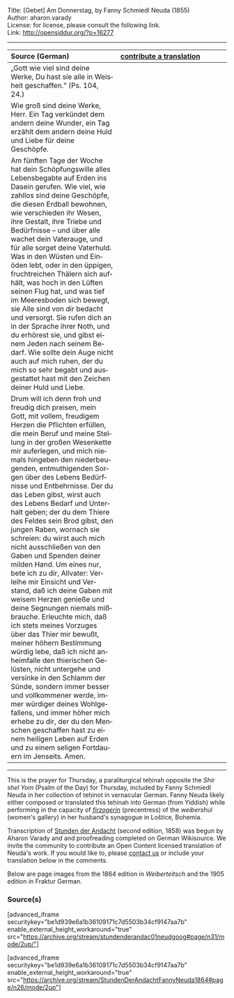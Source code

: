 <html>
<head></head>
<body>
Title: [Gebet] Am Donnerstag, by Fanny Schmiedl Neuda (1855)<br />
Author: aharon.varady<br />
License: for license, please consult the following link.<br />
Link: <a href="http://opensiddur.org/?p=16277">http://opensiddur.org/?p=16277</a>
<p />
<hr />

<table style="margin-left: auto;margin-right: auto;" class="draggable">
<thead><tr><th id="x" style="text-align: left;">Source (German)</th><th style="text-align: left;"><a href="https://opensiddur.org/contribute/upload/">contribute a translation</a></th></tr></thead>
<tbody>
<tr><td style="vertical-align:top;" width="50%">
<div class="english"><span lang="de">
„Gott wie viel sind deine Werke, 
Du hast sie alle in Weisheit geschaffen.” 
(Ps. 104, 24.) 
</span></div></td>

<td style="vertical-align:top;" width="50%">
<div class="english"><span lang="en">

</span></div></td></tr>


<tr><td style="vertical-align:top;" width="50%">
<div class="english"><span lang="de">
Wie groß sind deine Werke, Herr. Ein Tag verkündet dem andern deine Wunder, ein Tag erzählt dem andern deine Huld und Liebe für deine Geschöpfe. 
</span></div></td>

<td style="vertical-align:top;" width="50%">
<div class="english"><span lang="en">

</span></div></td></tr>


<tr><td style="vertical-align:top;" width="50%">
<div class="english"><span lang="de">
Am fünften Tage der Woche hat dein Schöpfungswille alles Lebensbegabte auf Erden ins Dasein gerufen. Wie viel, wie zahllos sind deine Geschöpfe, die diesen Erdball bewohnen, wie verschieden ihr Wesen, ihre Gestalt, ihre Triebe und Bedürfnisse – und über alle wachet dein Vaterauge, und für alle sorget deine Vaterhuld. Was in den Wüsten und Einöden lebt, oder in den üppigen, fruchtreichen Thälern sich aufhält, was hoch in den Lüften seinen Flug hat, und was tief im Meeresboden sich bewegt, sie Alle sind von dir bedacht und versorgt. Sie rufen dich an in der Sprache ihrer Noth, und du erhörest sie, und gibst einem Jeden nach seinem Bedarf. Wie sollte dein Auge nicht auch auf mich ruhen, der du mich so sehr begabt und ausgestattet hast mit den Zeichen deiner Huld und Liebe. 
</span></div></td>

<td style="vertical-align:top;" width="50%">
<div class="english"><span lang="en">

</span></div></td></tr>


<tr><td style="vertical-align:top;" width="50%">
<div class="english"><span lang="de">
Drum will ich denn froh und freudig dich preisen, mein Gott, mit vollem, freudigem Herzen die Pflichten erfüllen, die mein Beruf und meine Stellung in der großen Wesenkette mir auferlegen, und mich niemals hingeben den niederbeugenden, entmuthigenden Sorgen über des Lebens Bedürfnisse und Entbehrnisse. Der du das Leben gibst, wirst auch des Lebens Bedarf und Unterhalt geben; der du dem Thiere des Feldes sein Brod gibst, den jungen Raben, wornach sie schreien: du wirst auch mich nicht ausschließen von den Gaben und Spenden deiner milden Hand. Um eines nur, bete ich zu dir, Allvater: Verleihe mir Einsicht und Verstand, daß ich deine Gaben mit weisem Herzen genieße und deine Segnungen niemals mißbrauche. Erleuchte mich, daß ich stets meines Vorzuges über das Thier mir bewußt, meiner höhern Bestimmung würdig lebe, daß ich nicht anheimfalle den thierischen Gelüsten, nicht untergehe und versinke in den Schlamm der Sünde, sondern immer besser und vollkommener werde, immer würdiger deines Wohlgefallens, und immer höher mich erhebe zu dir, der du den Menschen geschaffen hast zu einem heiligen Leben auf Erden und zu einem seligen Fortdauern im Jenseits. Amen. 
</span></div></td>

<td style="vertical-align:top;" width="50%">
<div class="english"><span lang="en">

</span></div></td></tr>
</tbody></table>

<hr />

This is the prayer for Thursday, a paraliturgical teḥinah opposite the <em>Shir shel Yom</em> (Psalm of the Day) for Thursday, included by Fanny Schmiedl Neuda in her collection of teḥinot in vernacular German. Fanny Neuda likely either composed or translated this teḥinah into German (from Yiddish) while performing in the capacity of <a href="https://en.wikipedia.org/wiki/Firzogerin"><em>firzogerin</em></a> (precentress) of the <em>weibershul</em> (women's gallery) in her husband's synagogue in Loštice, Bohemia.

Transcription of <a href="https://opensiddur.org/prayers-for/tkhines/stunden-der-andacht-hours-of-devotion-by-fanny-schmiedl-neuda/">Stunden der Andacht</a> (second edition, 1858) was begun by Aharon Varady and and proofreading completed on German Wikisource. We invite the community to contribute an Open Content licensed translation of Neuda's work. If you would like to, please <a href="https://opensiddur.org/contact/">contact us</a> or include your translation below in the comments.

Below are page images from the 1864 edition in <em>Weiberteitsch</em> and the 1905 edition in Fraktur German.

<h3>Source(s)</h3>

[advanced_iframe securitykey="be1d939e6a1b36109171c7d5503b34cf9147aa7b" enable_external_height_workaround="true" src="https://archive.org/stream/stundenderandac01neudgoog#page/n31/mode/2up/"]

[advanced_iframe securitykey="be1d939e6a1b36109171c7d5503b34cf9147aa7b" enable_external_height_workaround="true" src="https://archive.org/stream/StundenDerAndachtFannyNeuda1864#page/n26/mode/2up"]
</body>
</html>